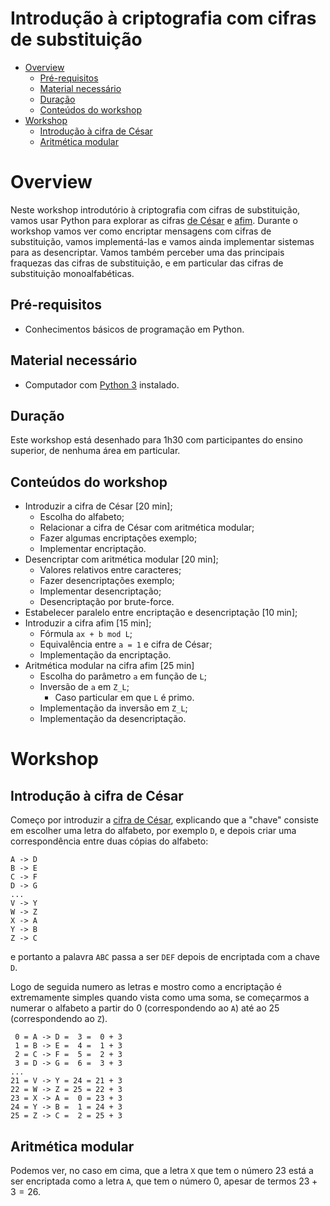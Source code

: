 
<!-- omit in toc -->
# Introdução à criptografia com cifras de substituição

- [Overview](#overview)
  - [Pré-requisitos](#pr%c3%a9-requisitos)
  - [Material necessário](#material-necess%c3%a1rio)
  - [Duração](#dura%c3%a7%c3%a3o)
  - [Conteúdos do workshop](#conte%c3%bados-do-workshop)
- [Workshop](#workshop)
  - [Introdução à cifra de César](#introdu%c3%a7%c3%a3o-%c3%a0-cifra-de-c%c3%a9sar)
  - [Aritmética modular](#aritm%c3%a9tica-modular)


# Overview

Neste workshop introdutório à criptografia com cifras de substituição, vamos usar Python para explorar as cifras [de César][caesar-cipher] e [afim][affine-cipher]. Durante o workshop vamos ver como encriptar mensagens com cifras de substituição, vamos implementá-las e vamos ainda implementar sistemas para as desencriptar. Vamos também perceber uma das principais fraquezas das cifras de substituição, e em particular das cifras de substituição monoalfabéticas.

## Pré-requisitos

 - Conhecimentos básicos de programação em Python.

## Material necessário

 - Computador com [Python 3][python3] instalado.

## Duração

Este workshop está desenhado para 1h30 com participantes do ensino superior, de nenhuma área em particular.

## Conteúdos do workshop

 - Introduzir a cifra de César [20 min];
   - Escolha do alfabeto;
   - Relacionar a cifra de César com aritmética modular;
   - Fazer algumas encriptações exemplo;
   - Implementar encriptação.
 - Desencriptar com aritmética modular [20 min];
   - Valores relativos entre caracteres;
   - Fazer desencriptações exemplo;
   - Implementar desencriptação;
   - Desencriptação por brute-force.
 - Estabelecer paralelo entre encriptação e desencriptação [10 min];
 - Introduzir a cifra afim [15 min];
   - Fórmula `ax + b mod L`;
   - Equivalência entre `a = 1` e cifra de César;
   - Implementação da encriptação.
 - Aritmética modular na cifra afim [25 min]
   - Escolha do parâmetro `a` em função de `L`;
   - Inversão de `a` em `Z_L`;
     - Caso particular em que `L` é primo.
   - Implementação da inversão em `Z_L`;
   - Implementação da desencriptação.


# Workshop

## Introdução à cifra de César

Começo por introduzir a [cifra de César](caesar-cipher), explicando que a "chave" consiste em escolher uma letra do alfabeto, por exemplo `D`, e depois criar uma correspondência entre duas cópias do alfabeto:

```
A -> D
B -> E
C -> F
D -> G
...
V -> Y
W -> Z
X -> A
Y -> B
Z -> C
```

e portanto a palavra `ABC` passa a ser `DEF` depois de encriptada com a chave `D`.

Logo de seguida numero as letras e mostro como a encriptação é extremamente simples quando vista como uma soma, se começarmos a numerar o alfabeto a partir do $0$ (correspondendo ao `A`) até ao $25$ (correspondendo ao `Z`).

```
 0 = A -> D =  3 =  0 + 3
 1 = B -> E =  4 =  1 + 3
 2 = C -> F =  5 =  2 + 3
 3 = D -> G =  6 =  3 + 3
...
21 = V -> Y = 24 = 21 + 3
22 = W -> Z = 25 = 22 + 3
23 = X -> A =  0 = 23 + 3
24 = Y -> B =  1 = 24 + 3
25 = Z -> C =  2 = 25 + 3
```

## Aritmética modular

Podemos ver, no caso em cima, que a letra `X` que tem o número $23$ está a ser encriptada como a letra `A`, que tem o número $0$, apesar de termos $23 + 3 = 26$.

[caesar-cipher]: https://en.wikipedia.org/wiki/Caesar_cipher
[affine-cipher]: https://en.wikipedia.org/wiki/Affine_cipher
[python3]: https://www.python.org/downloads/